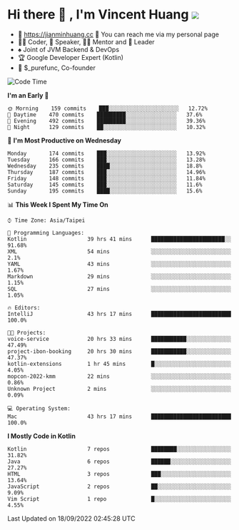 # Hi there 👋 , I'm Vincent Huang ![](https://komarev.com/ghpvc/?username=Jian-Min-Huang)
- 💎 https://jianminhuang.cc 🙋 You can reach me via my personal page
- 👨‍💻 Coder, 🎤 Speaker, 👨‍🏫 Mentor and 🚀 Leader
- ♠️ Joint of JVM Backend & DevOps
- 🏆 Google Developer Expert (Kotlin)
- 💼 $_purefunc, Co-founder

<!--START_SECTION:waka-->
![Code Time](http://img.shields.io/badge/Code%20Time-952%20hrs%2021%20mins-blue)

**I'm an Early 🐤** 

```text
🌞 Morning    159 commits    ███░░░░░░░░░░░░░░░░░░░░░░   12.72% 
🌆 Daytime    470 commits    █████████░░░░░░░░░░░░░░░░   37.6% 
🌃 Evening    492 commits    █████████░░░░░░░░░░░░░░░░   39.36% 
🌙 Night      129 commits    ██░░░░░░░░░░░░░░░░░░░░░░░   10.32%

```
📅 **I'm Most Productive on Wednesday** 

```text
Monday       174 commits    ███░░░░░░░░░░░░░░░░░░░░░░   13.92% 
Tuesday      166 commits    ███░░░░░░░░░░░░░░░░░░░░░░   13.28% 
Wednesday    235 commits    ████░░░░░░░░░░░░░░░░░░░░░   18.8% 
Thursday     187 commits    ███░░░░░░░░░░░░░░░░░░░░░░   14.96% 
Friday       148 commits    ███░░░░░░░░░░░░░░░░░░░░░░   11.84% 
Saturday     145 commits    ███░░░░░░░░░░░░░░░░░░░░░░   11.6% 
Sunday       195 commits    ████░░░░░░░░░░░░░░░░░░░░░   15.6%

```


📊 **This Week I Spent My Time On** 

```text
⌚︎ Time Zone: Asia/Taipei

💬 Programming Languages: 
Kotlin                   39 hrs 41 mins      ███████████████████████░░   91.68% 
XML                      54 mins             ░░░░░░░░░░░░░░░░░░░░░░░░░   2.1% 
YAML                     43 mins             ░░░░░░░░░░░░░░░░░░░░░░░░░   1.67% 
Markdown                 29 mins             ░░░░░░░░░░░░░░░░░░░░░░░░░   1.15% 
SQL                      27 mins             ░░░░░░░░░░░░░░░░░░░░░░░░░   1.05%

🔥 Editors: 
IntelliJ                 43 hrs 17 mins      █████████████████████████   100.0%

🐱‍💻 Projects: 
voice-service            20 hrs 33 mins      ███████████░░░░░░░░░░░░░░   47.49% 
project-ibon-booking     20 hrs 30 mins      ███████████░░░░░░░░░░░░░░   47.37% 
kotlin-extensions        1 hr 45 mins        █░░░░░░░░░░░░░░░░░░░░░░░░   4.05% 
mopcon-2022-kmm          22 mins             ░░░░░░░░░░░░░░░░░░░░░░░░░   0.86% 
Unknown Project          2 mins              ░░░░░░░░░░░░░░░░░░░░░░░░░   0.09%

💻 Operating System: 
Mac                      43 hrs 17 mins      █████████████████████████   100.0%

```

**I Mostly Code in Kotlin** 

```text
Kotlin                   7 repos             ████████░░░░░░░░░░░░░░░░░   31.82% 
Java                     6 repos             ██████░░░░░░░░░░░░░░░░░░░   27.27% 
HTML                     3 repos             ███░░░░░░░░░░░░░░░░░░░░░░   13.64% 
JavaScript               2 repos             ██░░░░░░░░░░░░░░░░░░░░░░░   9.09% 
Vim Script               1 repo              █░░░░░░░░░░░░░░░░░░░░░░░░   4.55%

```



 Last Updated on 18/09/2022 02:45:28 UTC
<!--END_SECTION:waka-->
